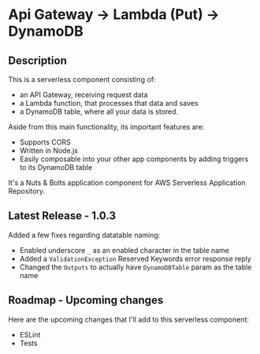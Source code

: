 
# Api Gateway -> Lambda (Put) -> DynamoDB

## Description

This is a serverless component consisting of:

- an API Gateway, receiving request data
- a Lambda function, that processes that data and saves
- a DynamoDB table, where all your data is stored.

Aside from this main functionality, its important features are:

- Supports CORS
- Written in Node.js
- Easily composable into your other app components by adding triggers to its DynamoDB table

It's a Nuts & Bolts application component for AWS Serverless Application Repository.

## Latest Release - 1.0.3

Added a few fixes regarding datatable naming:

- Enabled underscore `_` as an enabled character in the table name
- Added a `ValidationException` Reserved Keywords error response reply
- Changed the `Outputs` to actually have `DynamoDBTable` param as the table name

## Roadmap - Upcoming changes

Here are the upcoming changes that I'll add to this serverless component:

- ESLint
- Tests
